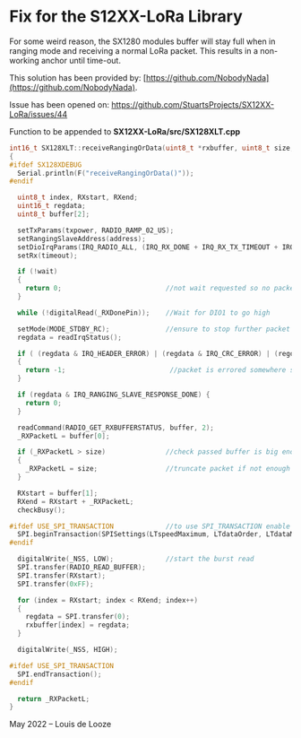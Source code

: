 # Fix for the S12XX-LoRa Library

For some weird reason, the SX1280 modules buffer will stay full when in ranging mode and receiving a normal LoRa packet. This results in a non-working anchor until time-out.

This solution has been provided by: [https://github.com/NobodyNada](https://github.com/NobodyNada).

Issue has been opened on: https://github.com/StuartsProjects/SX12XX-LoRa/issues/44

Function to be appended to **SX12XX-LoRa/src/SX128XLT.cpp**

```c
int16_t SX128XLT::receiveRangingOrData(uint8_t *rxbuffer, uint8_t size, uint32_t address, uint16_t timeout, int8_t txpower, uint8_t wait)
{
#ifdef SX128XDEBUG
  Serial.println(F("receiveRangingOrData()"));
#endif

  uint8_t index, RXstart, RXend;
  uint16_t regdata;
  uint8_t buffer[2];

  setTxParams(txpower, RADIO_RAMP_02_US);
  setRangingSlaveAddress(address);
  setDioIrqParams(IRQ_RADIO_ALL, (IRQ_RX_DONE + IRQ_RX_TX_TIMEOUT + IRQ_RANGING_SLAVE_RESPONSE_DONE + IRQ_RANGING_SLAVE_REQUEST_DISCARDED + IRQ_HEADER_ERROR), 0, 0);  //set for IRQ on RX done or timeout
  setRx(timeout);

  if (!wait)
  {
    return 0;                          //not wait requested so no packet length to pass
  }

  while (!digitalRead(_RXDonePin));    //Wait for DIO1 to go high

  setMode(MODE_STDBY_RC);              //ensure to stop further packet reception
  regdata = readIrqStatus();

  if ( (regdata & IRQ_HEADER_ERROR) | (regdata & IRQ_CRC_ERROR) | (regdata & IRQ_RX_TX_TIMEOUT ) | (regdata & IRQ_SYNCWORD_ERROR )) //check if any of the preceding IRQs is set
  {
    return -1;                          //packet is errored somewhere so return -1
  }

  if (regdata & IRQ_RANGING_SLAVE_RESPONSE_DONE) {
    return 0;
  }

  readCommand(RADIO_GET_RXBUFFERSTATUS, buffer, 2);
  _RXPacketL = buffer[0];

  if (_RXPacketL > size)               //check passed buffer is big enough for packet
  {
    _RXPacketL = size;                 //truncate packet if not enough space
  }

  RXstart = buffer[1];
  RXend = RXstart + _RXPacketL;
  checkBusy();

#ifdef USE_SPI_TRANSACTION             //to use SPI_TRANSACTION enable define at beginning of CPP file 
  SPI.beginTransaction(SPISettings(LTspeedMaximum, LTdataOrder, LTdataMode));
#endif

  digitalWrite(_NSS, LOW);             //start the burst read
  SPI.transfer(RADIO_READ_BUFFER);
  SPI.transfer(RXstart);
  SPI.transfer(0xFF);

  for (index = RXstart; index < RXend; index++)
  {
    regdata = SPI.transfer(0);
    rxbuffer[index] = regdata;
  }

  digitalWrite(_NSS, HIGH);

#ifdef USE_SPI_TRANSACTION
  SPI.endTransaction();
#endif

  return _RXPacketL;
}
```

May 2022
– Louis de Looze